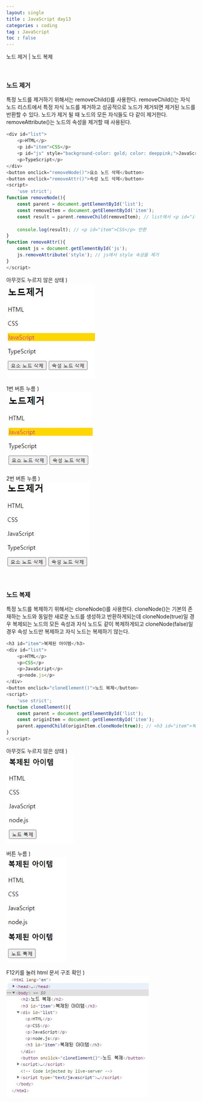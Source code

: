 ```yaml
---
layout: single
title : JavaScript day13
categories : coding
tag : JavaScript
toc : false
---
```


노드 제거 | 노드 복제

<br>

### 노드 제거

특정 노드를 제거하기 위해서는 removeChild()를 사용한다. removeChild()는 자식 노드 리스트에서 특정 자식 노드를 제거하고 성공적으로 노드가 제거되면 제거된 노드를 반환할 수 있다. 노드가 제거 될 때 노드의 모든 자식들도 다 같이 제거한다. removeAttribute()는 노드의 속성을 제거할 때 사용된다.

```javascript
<div id="list">
    <p>HTML</p>
	<p id="item">CSS</p>
	<p id="js" style="background-color: gold; color: deeppink;">JavaScript</p>
	<p>TypeScript</p>
</div>
<button onclick="removeNode()">요소 노드 삭제</button>
<button onclick="removeAttr()">속성 노드 삭제</button>
<script>
    'use strict';
function removeNode(){
    const parent = document.getElementById('list');
    const removeItem = document.getElementById('item');
    const result = parent.removeChild(removeItem); // list에서 <p id="item">CSS</p> 제거

    console.log(result); // <p id="item">CSS</p> 반환
}
function removeAttr(){
    const js = document.getElementById('js');
    js.removeAttribute('style'); // js에서 style 속성을 제거
}
</script>
```

아무것도 누르지 않은 상태 ) <br>![js14_1](https://github.com/YUNCHANYEONG/YUNCHANYEONG.github.io/blob/master/assets/images/coding_img/js14_1.JPG?raw=true)

1번 버튼 누름 ) <br>![js14_2](https://github.com/YUNCHANYEONG/YUNCHANYEONG.github.io/blob/master/assets/images/coding_img/js14_2.JPG?raw=true)

2번 버튼 누름 ) <br>![js14_3](https://github.com/YUNCHANYEONG/YUNCHANYEONG.github.io/blob/master/assets/images/coding_img/js14_3.JPG?raw=true)

<br>

### 노드 복제

특정 노드를 복제하기 위해서는 cloneNode()를 사용한다. cloneNode()는 기본의 존재하는 노드와 동일한 새로운 노드를 생성하고 반환하게되는데 cloneNode(true)일 경우 복제되는 노드의 모든 속성과 자식 노드도 같이 복제하게되고 cloneNode(false)일 경우 속성 노드만 복제하고 자식 노드는 복제하기 않는다.

```javascript
<h3 id="item">복제된 아이템</h3>
<div id="list">
    <p>HTML</p>
    <p>CSS</p>
    <p>JavaScript</p>
    <p>node.js</p>
</div>
<button onclick="cloneElement()">노드 복제</button>
<script>
    'use strict';
function cloneElement(){
    const parent = document.getElementById('list');
    const originItem = document.getElementById('item');
    parent.appendChild(originItem.cloneNode(true)); // <h3 id="item">복제된 아이템</h3>를 복제하여 list의 자식요소에 추가한다.
}
</script>
```

아무것도 누르지 않은 상태 ) <br>![js14_4](https://github.com/YUNCHANYEONG/YUNCHANYEONG.github.io/blob/master/assets/images/coding_img/js14_4.JPG?raw=true)

버튼 누름 ) <br>![js14_5](https://github.com/YUNCHANYEONG/YUNCHANYEONG.github.io/blob/master/assets/images/coding_img/js14_5.JPG?raw=true)

F12키를 눌러 html 문서 구조 확인 ) <br>![js14_6](https://github.com/YUNCHANYEONG/YUNCHANYEONG.github.io/blob/master/assets/images/coding_img/js14_6.JPG?raw=true)

